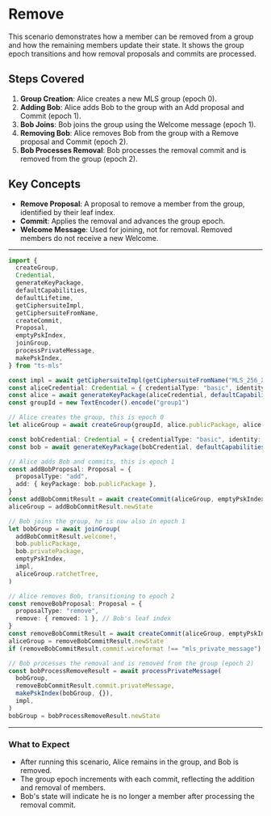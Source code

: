 # Remove

This scenario demonstrates how a member can be removed from a group and how the remaining members update their state. It shows the group epoch transitions and how removal proposals and commits are processed.

## Steps Covered

1. **Group Creation**: Alice creates a new MLS group (epoch 0).
2. **Adding Bob**: Alice adds Bob to the group with an Add proposal and Commit (epoch 1).
3. **Bob Joins**: Bob joins the group using the Welcome message (epoch 1).
4. **Removing Bob**: Alice removes Bob from the group with a Remove proposal and Commit (epoch 2).
5. **Bob Processes Removal**: Bob processes the removal commit and is removed from the group (epoch 2).

## Key Concepts

- **Remove Proposal**: A proposal to remove a member from the group, identified by their leaf index.
- **Commit**: Applies the removal and advances the group epoch.
- **Welcome Message**: Used for joining, not for removal. Removed members do not receive a new Welcome.

---

```typescript
import {
  createGroup,
  Credential,
  generateKeyPackage,
  defaultCapabilities,
  defaultLifetime,
  getCiphersuiteImpl,
  getCiphersuiteFromName,
  createCommit,
  Proposal,
  emptyPskIndex,
  joinGroup,
  processPrivateMessage,
  makePskIndex,
} from "ts-mls"

const impl = await getCiphersuiteImpl(getCiphersuiteFromName("MLS_256_XWING_AES256GCM_SHA512_Ed25519"))
const aliceCredential: Credential = { credentialType: "basic", identity: new TextEncoder().encode("alice") }
const alice = await generateKeyPackage(aliceCredential, defaultCapabilities(), defaultLifetime, [], impl)
const groupId = new TextEncoder().encode("group1")

// Alice creates the group, this is epoch 0
let aliceGroup = await createGroup(groupId, alice.publicPackage, alice.privatePackage, [], impl)

const bobCredential: Credential = { credentialType: "basic", identity: new TextEncoder().encode("bob") }
const bob = await generateKeyPackage(bobCredential, defaultCapabilities(), defaultLifetime, [], impl)

// Alice adds Bob and commits, this is epoch 1
const addBobProposal: Proposal = {
  proposalType: "add",
  add: { keyPackage: bob.publicPackage },
}
const addBobCommitResult = await createCommit(aliceGroup, emptyPskIndex, false, [addBobProposal], impl)
aliceGroup = addBobCommitResult.newState

// Bob joins the group, he is now also in epoch 1
let bobGroup = await joinGroup(
  addBobCommitResult.welcome!,
  bob.publicPackage,
  bob.privatePackage,
  emptyPskIndex,
  impl,
  aliceGroup.ratchetTree,
)

// Alice removes Bob, transitioning to epoch 2
const removeBobProposal: Proposal = {
  proposalType: "remove",
  remove: { removed: 1 }, // Bob's leaf index
}
const removeBobCommitResult = await createCommit(aliceGroup, emptyPskIndex, false, [removeBobProposal], impl)
aliceGroup = removeBobCommitResult.newState
if (removeBobCommitResult.commit.wireformat !== "mls_private_message") throw new Error("Expected private message")

// Bob processes the removal and is removed from the group (epoch 2)
const bobProcessRemoveResult = await processPrivateMessage(
  bobGroup,
  removeBobCommitResult.commit.privateMessage,
  makePskIndex(bobGroup, {}),
  impl,
)
bobGroup = bobProcessRemoveResult.newState
```

---

### What to Expect

- After running this scenario, Alice remains in the group, and Bob is removed.
- The group epoch increments with each commit, reflecting the addition and removal of members.
- Bob's state will indicate he is no longer a member after processing the removal commit.
